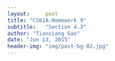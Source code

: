 ```yaml
---
layout:     post
title: "CS61A-Homework 9"
subtitle:   "Section 4.3"
author: "Tianxiang Gao"
date: "Jun 13, 2015"
header-img: "img/post-bg-02.jpg"
---
```

